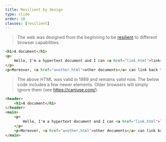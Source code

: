 ```yaml
---
title: Resilient by design
type: slide
order: 18
classes: [resilient]
---
```


> The web was designed from the beginning to be [resilient](https://resilientwebdesign.com/) to different browser capabilities.

```html
<h1>A document</h1>
<p>
    Hello, I'm a hypertext document and I can <a href="link.html">link</a> to other documents.
</p>
<p>Moreover, <a href="another.html">other documents</a> can link back to me.<p>
```

> The above HTML was valid in 1989 and remains valid now.
> The below code includes a few newer elements.
> Older browsers will simply ignore them (see https://caniuse.com/).

```html
<header>
    <h1>A document</h1>
</header>
<main>
    <p>
        Hello, I'm a hypertext document and I can <a href="link.html">link</a> to other documents.
    </p>
    <p>Moreover, <a href="another.html">other documents</a> can link back to me.<p>
</main>
```
